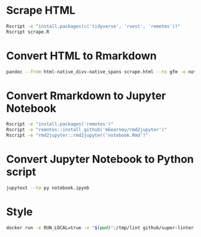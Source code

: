 # Scrape HTML

``` sh
Rscript -e "install.packages(c('tidyverse', 'rvest', 'remotes'))"
Rscript scrape.R
```

# Convert HTML to Rmarkdown

``` sh
pandoc --from html-native_divs-native_spans scrape.html --to gfm -o notebook.Rmd --no-highlight
```

# Convert Rmarkdown to Jupyter Notebook

``` sh
Rscript -e "install.packages('remotes')"
Rscript -e "remotes::install_github('mkearney/rmd2jupyter')"
Rscript -e "rmd2jupyter::rmd2jupyter('notebook.Rmd')"
```

# Convert Jupyter Notebook to Python script

``` sh
jupytext --to py notebook.ipynb             
```

# Style

``` sh
docker run -e RUN_LOCAL=true -v "$(pwd)":/tmp/lint github/super-linter
```
